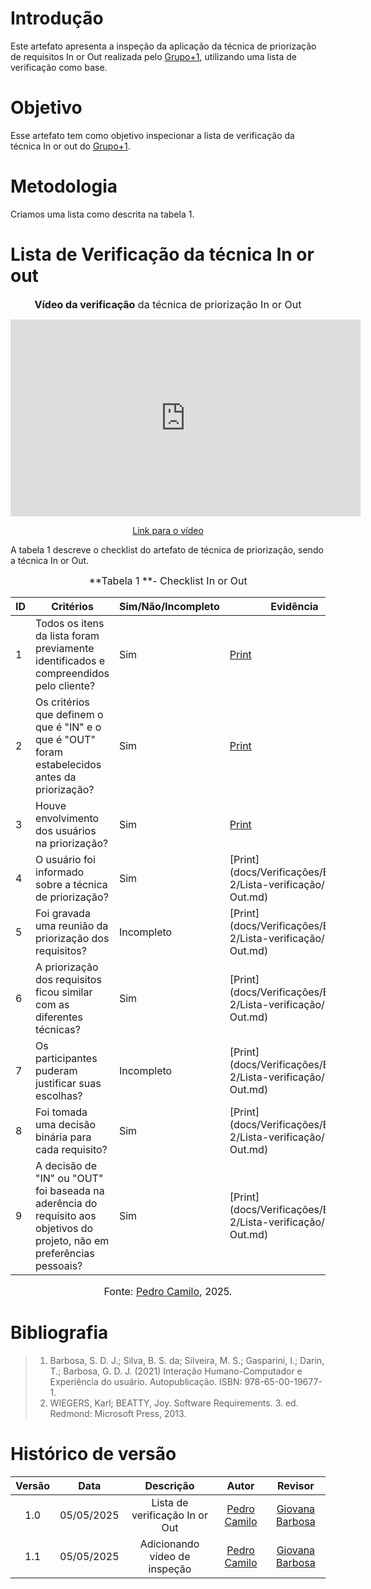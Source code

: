 # Introdução
Este artefato apresenta a inspeção da aplicação da técnica de priorização de requisitos In or Out realizada pelo [Grupo+1](https://requisitos-de-software.github.io/2025.1-Deepseek/), utilizando uma lista de verificação como base.
# Objetivo
Esse artefato tem como objetivo inspecionar a lista de verificação da técnica In or out do [Grupo+1](https://requisitos-de-software.github.io/2025.1-Deepseek/).

# Metodologia
Criamos uma lista como descrita na tabela 1. 

# Lista de Verificação da técnica In or out

<font size="3"><p style="text-align: center">**Vídeo da verificação** da técnica de priorização In or Out </p></font>

<p style="text-align: center"><iframe width="560" height="315" src="https://www.youtube.com/watch?v=N9beuJfU590" title="YouTube video player" frameborder="0" allow="accelerometer; autoplay; clipboard-write; encrypted-media; gyroscope; picture-in-picture; web-share" referrerpolicy="strict-origin-when-cross-origin" allowfullscreen></iframe></p>
<p style="text-align: center"><a href="https://www.youtube.com/watch?v=N9beuJfU590" target="blanket">Link para o vídeo</a></p>

A tabela 1 descreve o checklist do artefato de técnica de priorização, sendo a técnica In or Out.

<font size="3"><p style="text-align: center">**Tabela 1 **- Checklist In or Out </p></font>

| ID | Critérios                                                                                   | Sim/Não/Incompleto | Evidência |
|----|---------------------------------------------------------------------------------------------|--------------------|-----------|
| 1  | Todos os itens da lista foram previamente identificados e compreendidos pelo cliente?       | Sim                |    [Print](../../../assets/lv_in_out_1.png)       |
| 2  | Os critérios que definem o que é "IN" e o que é "OUT" foram estabelecidos antes da priorização? | Sim             |    [Print](../../../assets/lv_in_out_2.png)       |
| 3  | Houve envolvimento dos usuários na priorização?                                             | Sim                |     [Print](../../../assets/lv_in_out_3.png)      |
| 4  | O usuário foi informado sobre a técnica de priorização?                                     | Sim                |     [Print](docs/Verificações/Entrega 2/Lista-verificação/In or Out.md)      |
| 5  | Foi gravada uma reunião da priorização dos requisitos?                                      | Incompleto               |     [Print](docs/Verificações/Entrega 2/Lista-verificação/In or Out.md)      |
| 6  | A priorização dos requisitos ficou similar com as diferentes técnicas?                      | Sim                |     [Print](docs/Verificações/Entrega 2/Lista-verificação/In or Out.md)      |
| 7  | Os participantes puderam justificar suas escolhas?                                          | Incompleto                |       [Print](docs/Verificações/Entrega 2/Lista-verificação/In or Out.md)    |
| 8  | Foi tomada uma decisão binária para cada requisito?                                         | Sim                |      [Print](docs/Verificações/Entrega 2/Lista-verificação/In or Out.md)     |
| 9  | A decisão de "IN" ou "OUT" foi baseada na aderência do requisito aos objetivos do projeto, não em preferências pessoais? | Sim | [Print](docs/Verificações/Entrega 2/Lista-verificação/In or Out.md) |       

<font size="3"><p style="text-align: center">Fonte: [Pedro Camilo](https://github.com/PedrooCamilo), 2025.</p></font>

# Bibliografia
> 1. Barbosa, S. D. J.; Silva, B. S. da; Silveira, M. S.; Gasparini, I.; Darin, T.; Barbosa, G. D. J. (2021) Interação Humano-Computador e Experiência do usuário. Autopublicação. ISBN: 978-65-00-19677-1.
> 2. WIEGERS, Karl; BEATTY, Joy. Software Requirements. 3. ed. Redmond: Microsoft Press, 2013.

# Histórico de versão

| Versão |    Data    |       Descrição        |                     Autor                      |                  Revisor                   |
| :----: | :--------: | :--------------------: | :--------------------------------------------: | :----------------------------------------: |
|  1.0   | 05/05/2025 | Lista de verificação In or Out | [Pedro Camilo](https://github.com/PedrooCamilo)  | [Giovana Barbosa ](https://github.com/gio221) |
|  1.1   | 05/05/2025 | Adicionando vídeo de inspeção | [Pedro Camilo](https://github.com/PedrooCamilo)  |  [Giovana Barbosa ](https://github.com/gio221)|